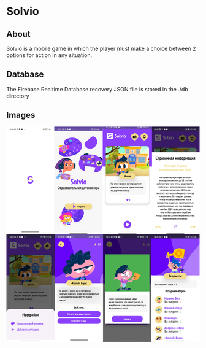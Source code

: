 # Solvio

## About

Solvio is a mobile game in which the player must make a choice between 2 options for action in any situation.

## Database

The Firebase Realtime Database recovery JSON file is stored in the ./db directory

## Images

![Alt text](git_images/game_images.png)